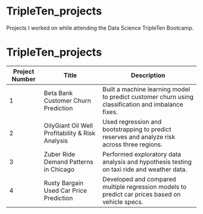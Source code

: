 # TripleTen_projects
Projects I worked on while attending the Data Science TripleTen Bootcamp.

# TripleTen_projects

| Project Number | Title                                               | Description                                                                                         |
|----------------|-----------------------------------------------------|-----------------------------------------------------------------------------------------------------|
| 1              | Beta Bank Customer Churn Prediction                 | Built a machine learning model to predict customer churn using classification and imbalance fixes. |
| 2              | OilyGiant Oil Well Profitability & Risk Analysis    | Used regression and bootstrapping to predict reserves and analyze risk across three regions.       |
| 3              | Zuber Ride Demand Patterns in Chicago               | Performed exploratory data analysis and hypothesis testing on taxi ride and weather data.           |
| 4              | Rusty Bargain Used Car Price Prediction             | Developed and compared multiple regression models to predict car prices based on vehicle specs.    |
